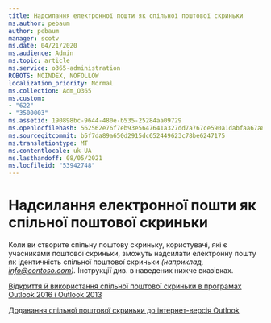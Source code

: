 ```yaml
---
title: Надсилання електронної пошти як спільної поштової скриньки
ms.author: pebaum
author: pebaum
manager: scotv
ms.date: 04/21/2020
ms.audience: Admin
ms.topic: article
ms.service: o365-administration
ROBOTS: NOINDEX, NOFOLLOW
localization_priority: Normal
ms.collection: Adm_O365
ms.custom:
- "622"
- "3500003"
ms.assetid: 190898bc-9644-480e-b535-25284aa09729
ms.openlocfilehash: 562562e76f7eb93e5647641a327dd7a767ce590a1dabfaa67a89b3f4f53f35c4
ms.sourcegitcommit: b5f7da89a650d2915dc652449623c78be6247175
ms.translationtype: MT
ms.contentlocale: uk-UA
ms.lasthandoff: 08/05/2021
ms.locfileid: "53942748"
---
```

# <a name="sending-email-as-the-shared-mailbox"></a>Надсилання електронної пошти як спільної поштової скриньки

Коли ви створите спільну поштову скриньку, користувачі, які є учасниками поштової скриньки, зможуть надсилати електронну пошту як ідентичність спільної поштової скриньки *(наприклад, info@contoso.com).* Інструкції див. в наведених нижче вказівках.
  
[Відкриття й використання спільної поштової скриньки в програмах Outlook 2016 і Outlook 2013](https://support.office.com/article/open-and-use-a-shared-mailbox-in-outlook-2016-and-outlook-2013-d94a8e9e-21f1-4240-808b-de9c9c088afd)
  
[Додавання спільної поштової скриньки до інтернет-версія Outlook](https://support.office.com/article/add-a-shared-mailbox-to-outlook-on-the-web-98b5a90d-4e38-415d-a030-f09a4cd28207)
  